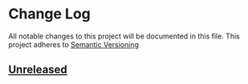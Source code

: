 # Change Log
All notable changes to this project will be documented in this file.
This project adheres to [Semantic Versioning](http://semver.org/)

<!--
- List releases in reverse-chronological order (newest on top).
- Write all dates in YYYY-MM-DD format. (Example: 2012-06-02 for June 2nd, 2012.)
- It’s international, sensible, and language-independent.

- Group changes to describe their impact on the project, as follows:
### Added for new features.
### Changed for changes in existing functionality.
### Deprecated for once-stable features removed in upcoming releases.
### Removed for deprecated features removed in this release.
### Fixed for any bug fixes.
### Security to invite users to upgrade in case of vulnerabilities.
-->

## [Unreleased]

[Unreleased]: https://github.com/michaelmitchell/react-responsive-multi-query/compare/...HEAD
